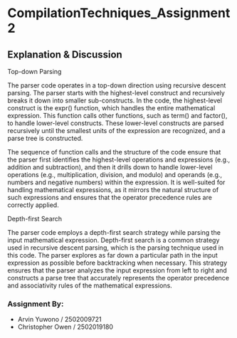 # CompilationTechniques_Assignment2

## Explanation & Discussion
Top-down Parsing

The parser code operates in a top-down direction using recursive descent parsing. The parser starts with the highest-level construct and recursively breaks it down into smaller sub-constructs. In the code, the highest-level construct is the expr() function, which handles the entire mathematical expression. This function calls other functions, such as term() and factor(), to handle lower-level constructs. These lower-level constructs are parsed recursively until the smallest units of the expression are recognized, and a parse tree is constructed.

The sequence of function calls and the structure of the code ensure that the parser first identifies the highest-level operations and expressions (e.g., addition and subtraction), and then it drills down to handle lower-level operations (e.g., multiplication, division, and modulo) and operands (e.g., numbers and negative numbers) within the expression. It is well-suited for handling mathematical expressions, as it mirrors the natural structure of such expressions and ensures that the operator precedence rules are correctly applied.

Depth-first Search

The parser code employs a depth-first search strategy while parsing the input mathematical expression. Depth-first search is a common strategy used in recursive descent parsing, which is the parsing technique used in this code. The parser explores as far down a particular path in the input expression as possible before backtracking when necessary. This strategy ensures that the parser analyzes the input expression from left to right and constructs a parse tree that accurately represents the operator precedence and associativity rules of the mathematical expressions.

### Assignment By:
- Arvin Yuwono / 2502009721
- Christopher Owen / 2502019180

